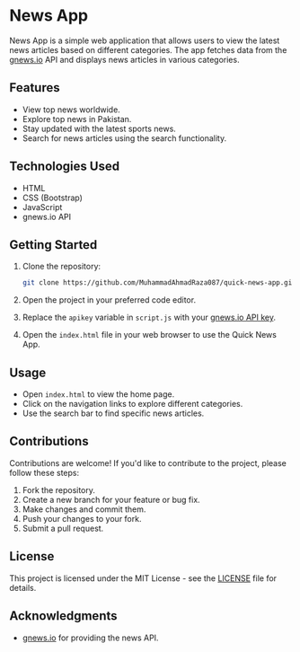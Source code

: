 # News App

News App is a simple web application that allows users to view the latest news articles based on different categories. The app fetches data from the [gnews.io](https://gnews.io) API and displays news articles in various categories.

## Features

- View top news worldwide.
- Explore top news in Pakistan.
- Stay updated with the latest sports news.
- Search for news articles using the search functionality.

## Technologies Used

- HTML
- CSS (Bootstrap)
- JavaScript
- gnews.io API

## Getting Started

1. Clone the repository:

   ```bash
   git clone https://github.com/MuhammadAhmadRaza087/quick-news-app.git
   ```

2. Open the project in your preferred code editor.

3. Replace the `apikey` variable in `script.js` with your [gnews.io API key](https://gnews.io/docs/v4#authentication).

4. Open the `index.html` file in your web browser to use the Quick News App.

## Usage

- Open `index.html` to view the home page.
- Click on the navigation links to explore different categories.
- Use the search bar to find specific news articles.

## Contributions

Contributions are welcome! If you'd like to contribute to the project, please follow these steps:

1. Fork the repository.
2. Create a new branch for your feature or bug fix.
3. Make changes and commit them.
4. Push your changes to your fork.
5. Submit a pull request.

## License

This project is licensed under the MIT License - see the [LICENSE](LICENSE) file for details.

## Acknowledgments

- [gnews.io](https://gnews.io) for providing the news API.
